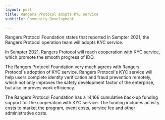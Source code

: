 ```yaml
---
layout: post
title: Rangers Protocol adopts KYC service
subtitle: Community Development

---
```


Rangers Protocol Foundation states that reported in Sempter 2021, the Rangers Protocol operation team will adopts KYC service.

In Sempter 2021, Rangers Protocol will reach cooperation with KYC service, which promote the smooth progress of IDO.

The Rangers Protocol Foundation very much agrees with Rangers Protocol's adoption of KYC service. Rangers Protocol's KYC service will help users complete identity verification and fraud prevention remotely, which not only improves the safety development factor of the enterprise, but also improves work efficiency.

The Rangers Protocol Foundation has a 14,166 cumulative back-up funding support for the cooperation with KYC service. The funding includes activity costs to market the program, event costs,  service fee and other administrative costs. 

